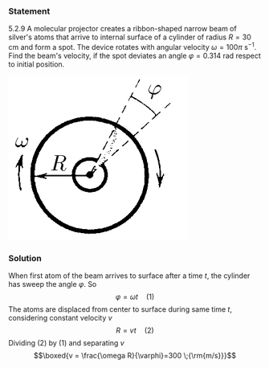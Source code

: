 ###  Statement 

$5.2.9$ A molecular projector creates a ribbon-shaped narrow beam of silver's atoms that arrive to internal surface of a cylinder of radius $R = 30$ cm and form a spot. The device rotates with angular velocity $\omega = 100\pi$ s$^{-1}$. Find the beam's velocity, if the spot deviates an angle $\varphi=0.314$ rad respect to initial position. 

![ For problem 5.2.9 |359x328, 34%](../../img/5.2.9/statement.png)

### Solution

When first atom of the beam arrives to surface after a time $t$, the cylinder has sweep the angle $\varphi$. So $$\varphi=\omega t \quad(1)$$ The atoms are displaced from center to surface during same time $t$, considering constant velocity $v$ $$R=vt \quad(2)$$ Dividing $(2)$ by $(1)$ and separating $v$ $$\boxed{v = \frac{\omega R}{\varphi}=300 \;{\rm{m/s}}}$$ 

